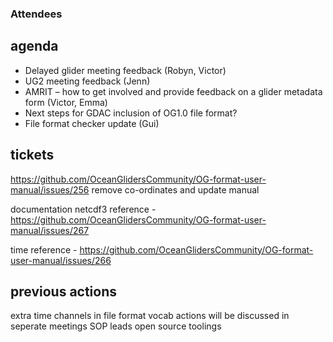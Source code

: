 ### Attendees 

## agenda

*	Delayed glider meeting feedback (Robyn, Victor) 
*	UG2 meeting feedback (Jenn) 
*	AMRIT – how to get involved and provide feedback on a glider metadata form (Victor, Emma)
*	Next steps for GDAC inclusion of OG1.0 file format? 
*	File format checker update (Gui)


## tickets

https://github.com/OceanGlidersCommunity/OG-format-user-manual/issues/256
remove co-ordinates and update manual 

documentation netcdf3 reference - 
https://github.com/OceanGlidersCommunity/OG-format-user-manual/issues/267

time reference - 
https://github.com/OceanGlidersCommunity/OG-format-user-manual/issues/266



## previous actions 
extra time channels in file format
vocab actions will be discussed in seperate meetings 
SOP leads
open source toolings
